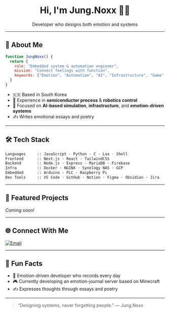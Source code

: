 <h1 align="center">Hi, I'm Jung.Noxx 👨‍💻</h1>  
<p align="center">Developer who designs both emotion and systems</p>

---

## 🧠 About Me

```js
function JungNoxx() {
  return {
    role: "Embedded system & automation engineer",
    mission: "Connect feelings with function",
    keywords: ["Emotion", "Automation", "AI", "Infrastructure", "Game", "Data"]
  }
}
```

* 🇰🇷 Based in South Korea
* 🧩 Experience in **semiconductor process** & **robotics control**
* 🧠 Focused on **AI-based simulation**, **infrastructure**, and **emotion-driven systems**
* ✍️ Writes emotional essays and poetry

---

## 🛠 Tech Stack

```txt
Languages     :: JavaScript · Python · C · Lua · Shell  
Frontend      :: Next.js · React · TailwindCSS  
Backend       :: Node.js · Express · MariaDB · Firebase  
Infra         :: Docker · NGINX · Synology NAS · GCP  
Embedded      :: Arduino · PLC · Raspberry Pi  
Dev Tools     :: VS Code · GitHub · Notion · Figma · Obsidian · Jira
```

---

## 🚀 Featured Projects

*Coming soon!*

---

## 🌐 Connect With Me

[![Email](https://img.shields.io/badge/Jung.Noxx@gmail.com-Email-%23333?style=for-the-badge)](mailto:Jung.Noxx@gmail.com)

---

## 🖤 Fun Facts

* 🧠 Emotion-driven developer who records every day
* 🎮 Currently developing an emotion-journal server based on Minecraft
* ✍️ Expresses thoughts through essays and poetry

---

> “Designing systems, never forgetting people.” — Jung.Noxx
